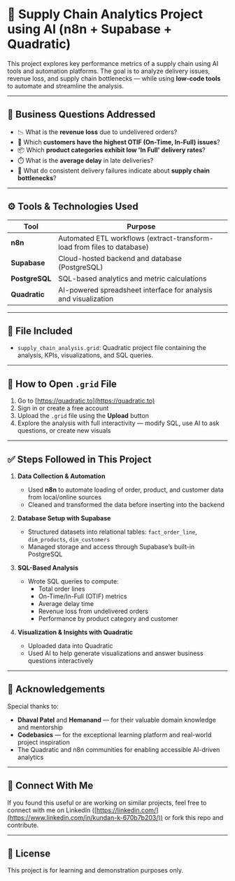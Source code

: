 # 🚛 Supply Chain Analytics Project using AI (n8n + Supabase + Quadratic)

This project explores key performance metrics of a supply chain using AI tools and automation platforms. The goal is to analyze delivery issues, revenue loss, and supply chain bottlenecks — while using **low-code tools** to automate and streamline the analysis.

---

## 📌 Business Questions Addressed

- 📉 What is the **revenue loss** due to undelivered orders?
- 🧍 Which **customers have the highest OTIF (On-Time, In-Full) issues**?
- 📦 Which **product categories exhibit low 'In Full' delivery rates**?
- ⏱️ What is the **average delay** in late deliveries?
- 🚧 What do consistent delivery failures indicate about **supply chain bottlenecks**?

---

## ⚙️ Tools & Technologies Used

| Tool        | Purpose                                                                 |
|-------------|-------------------------------------------------------------------------|
| **n8n**     | Automated ETL workflows (extract-transform-load from files to database) |
| **Supabase**| Cloud-hosted backend and database (PostgreSQL)                          |
| **PostgreSQL** | SQL-based analytics and metric calculations                           |
| **Quadratic**| AI-powered spreadsheet interface for analysis and visualization         |

---

## 📂 File Included

- `supply_chain_analysis.grid`: Quadratic project file containing the analysis, KPIs, visualizations, and SQL queries.

---

## 🧠 How to Open `.grid` File

1. Go to [https://quadratic.to](https://quadratic.to)
2. Sign in or create a free account
3. Upload the `.grid` file using the **Upload** button
4. Explore the analysis with full interactivity — modify SQL, use AI to ask questions, or create new visuals

---

## ✅ Steps Followed in This Project

1. **Data Collection & Automation**
   - Used **n8n** to automate loading of order, product, and customer data from local/online sources
   - Cleaned and transformed the data before inserting into the backend

2. **Database Setup with Supabase**
   - Structured datasets into relational tables: `fact_order_line`, `dim_products`, `dim_customers`
   - Managed storage and access through Supabase’s built-in PostgreSQL

3. **SQL-Based Analysis**
   - Wrote SQL queries to compute:
     - Total order lines
     - On-Time/In-Full (OTIF) metrics
     - Average delay time
     - Revenue loss from undelivered orders
     - Performance by product category and customer

4. **Visualization & Insights with Quadratic**
   - Uploaded data into Quadratic
   - Used AI to help generate visualizations and answer business questions interactively

---

## 🙏 Acknowledgements

Special thanks to:

- **Dhaval Patel** and **Hemanand** — for their valuable domain knowledge and mentorship  
- **Codebasics** — for the exceptional learning platform and real-world project inspiration  
- The Quadratic and n8n communities for enabling accessible AI-driven analytics

---

## 🔗 Connect With Me

If you found this useful or are working on similar projects, feel free to connect with me on LinkedIn ([https://linkedin.com/](https://www.linkedin.com/in/kundan-k-670b7b203/)) or fork this repo and contribute.

---

## 📎 License
This project is for learning and demonstration purposes only.

